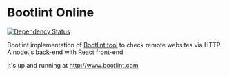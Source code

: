 # Bootlint Online
[![Dependency Status](https://david-dm.org/eduardinni/bootlint-online.svg)](https://david-dm.org/eduardinni/bootlint-online)


Bootlint implementation of [Bootlint tool](https://github.com/twbs/bootlint) to check remote websites via HTTP. A node.js back-end with React front-end

It's up and running at http://www.bootlint.com

